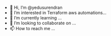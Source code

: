 - 👋 Hi, I’m @yedusurendran
- 👀 I’m interested in Terraform aws automations...
- 🌱 I’m currently learning ...
- 💞️ I’m looking to collaborate on ...
- 📫 How to reach me ...

<!---
yedusurendran/yedusurendran is a ✨ special ✨ repository because its `README.md` (this file) appears on your GitHub profile.
You can click the Preview link to take a look at your changes.
--->
